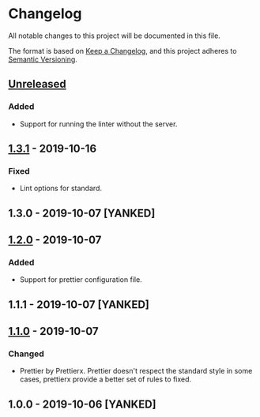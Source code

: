 # Changelog
All notable changes to this project will be documented in this file.

The format is based on [Keep a Changelog](https://keepachangelog.com/en/1.0.0/),
and this project adheres to [Semantic Versioning](https://semver.org/spec/v2.0.0.html).

## [Unreleased]
### Added
- Support for running the linter without the server.

## [1.3.1] - 2019-10-16
### Fixed
- Lint options for standard.

## 1.3.0 - 2019-10-07 [YANKED]

## [1.2.0] - 2019-10-07
### Added
- Support for prettier configuration file.

## 1.1.1 - 2019-10-07 [YANKED]

## [1.1.0] - 2019-10-07
### Changed
- Prettier by Prettierx. Prettier doesn't respect the standard style in some cases, prettierx provide a better set of rules to fixed.

## 1.0.0 - 2019-10-06 [YANKED]
[Unreleased]: https://github.com/geut/xd/compare/v1.3.1...HEAD
[1.3.1]: https://github.com/geut/xd/compare/v1.3.0...v1.3.1
[1.2.0]: https://github.com/geut/xd/compare/v1.1.1...v1.2.0
[1.1.0]: https://github.com/geut/xd/compare/v1.0.0...v1.1.0
